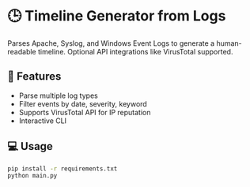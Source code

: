 # 🕒 Timeline Generator from Logs

Parses Apache, Syslog, and Windows Event Logs to generate a human-readable timeline. Optional API integrations like VirusTotal supported.

## 🚀 Features
- Parse multiple log types
- Filter events by date, severity, keyword
- Supports VirusTotal API for IP reputation
- Interactive CLI

## 💻 Usage
```bash
pip install -r requirements.txt
python main.py